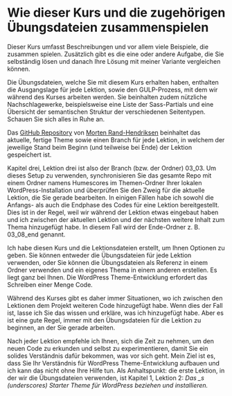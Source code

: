 # Wie dieser Kurs und die zugehörigen Übungsdateien zusammenspielen

Dieser Kurs umfasst Beschreibungen und vor allem viele Beispiele, die zusammen spielen. Zusätzlich gibt es die eine oder andere Aufgabe, die Sie selbständig lösen und danach Ihre Lösung mit meiner Variante vergleichen können.

Die Übungsdateien, welche Sie mit diesem Kurs erhalten haben, enthalten die Ausgangslage für jede Lektion, sowie den GULP-Prozess, mit dem wir während des Kurses arbeiten werden. Sie beinhalten zudem nützliche Nachschlagewerke, beispielsweise eine Liste der Sass-Partials und eine Übersicht der semantischen Struktur der verschiedenen Seitentypen. Schauen Sie sich alles in Ruhe an.

Das [GitHub Repository](https://github.com/mor10/humescores) von [Morten Rand-Hendriksen](https://www.linkedin.com/learning/instructors/morten-rand-hendriksen) beinhaltet das aktuelle, fertige Theme sowie einen Branch für jede Lektion, in welchem der jeweilige Stand beim Beginn \(und teilweise bei Ende\) der Lektion gespeichert ist.

Kapitel drei, Lektion drei ist also der Branch \(bzw. der Ordner\) 03\_03. Um dieses Setup zu verwenden, synchronisieren Sie das gesamte Repo mit einem Ordner namens Humescores im Themen-Ordner Ihrer lokalen WordPress-Installation und überprüfen Sie den Zweig für die aktuelle Lektion, die Sie gerade bearbeiten. In einigen Fällen habe ich sowohl die Anfangs- als auch die Endphase des Codes für eine Lektion bereitgestellt. Dies ist in der Regel, weil wir während der Lektion etwas eingebaut haben und ich zwischen der aktuellen Lektion und der nächsten weitere Inhalt zum Thema hinzugefügt habe. In diesem Fall wird der Ende-Ordner z. B. 03\_08\_end genannt.

Ich habe diesen Kurs und die Lektionsdateien erstellt, um Ihnen Optionen zu geben. Sie können entweder die Übungsdateien für jede Lektion verwenden, oder Sie können die Übungsdateien als Referenz in einem Ordner verwenden und ein eigenes Thema in einem anderen erstellen. Es liegt ganz bei Ihnen. Die WordPress Theme-Entwicklung erfordert das Schreiben einer Menge Code. 

Während des Kurses gibt es daher immer Situationen, wo ich zwischen den Lektionen dem Projekt weiteren Code hinzugefügt habe. Wenn dies der Fall ist, lasse ich Sie das wissen und erkläre, was ich hinzugefügt habe. Aber es ist eine gute Regel, immer mit den Übungsdateien für die Lektion zu beginnen, an der Sie gerade arbeiten.

Nach jeder Lektion empfehle ich Ihnen, sich die Zeit zu nehmen, um den neuen Code zu erkunden und selbst zu experimentieren, damit Sie ein solides Verständnis dafür bekommen, was vor sich geht. Mein Ziel ist es, dass Sie Ihr Verständnis für WordPress Theme-Entwicklung aufbauen und ich kann das nicht ohne Ihre Hilfe tun. Als Anhaltspunkt: die erste Lektion, in der wir die Übungsdateien verwenden, ist Kapitel 1, Lektion 2: _Das \_s \(underscores\) Starter Theme für WordPress beziehen und installieren._

